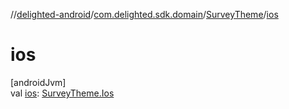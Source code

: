//[delighted-android](../../../index.md)/[com.delighted.sdk.domain](../index.md)/[SurveyTheme](index.md)/[ios](ios.md)

# ios

[androidJvm]\
val [ios](ios.md): [SurveyTheme.Ios](-ios/index.md)

